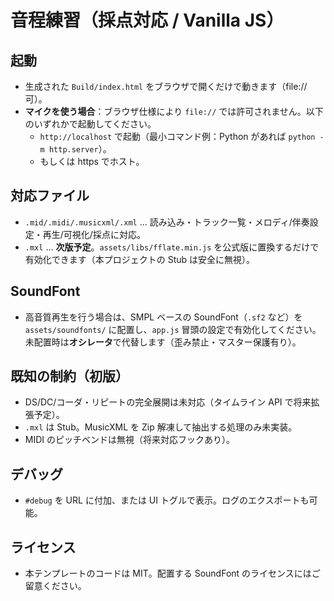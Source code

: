 # 音程練習（採点対応 / Vanilla JS）

## 起動
- 生成された `Build/index.html` をブラウザで開くだけで動きます（file:// 可）。
- **マイクを使う場合**：ブラウザ仕様により `file://` では許可されません。以下のいずれかで起動してください。
  - `http://localhost` で起動（最小コマンド例：Python があれば `python -m http.server`）。
  - もしくは https でホスト。

## 対応ファイル
- `.mid/.midi/.musicxml/.xml` … 読み込み・トラック一覧・メロディ/伴奏設定・再生/可視化/採点に対応。
- `.mxl` … **次版予定**。`assets/libs/fflate.min.js` を公式版に置換するだけで有効化できます（本プロジェクトの Stub は安全に無視）。

## SoundFont
- 高音質再生を行う場合は、SMPL ベースの SoundFont（`.sf2` など）を `assets/soundfonts/` に配置し、`app.js` 冒頭の設定で有効化してください。未配置時は**オシレータ**で代替します（歪み禁止・マスター保護有り）。

## 既知の制約（初版）
- DS/DC/コーダ・リピートの完全展開は未対応（タイムライン API で将来拡張予定）。
- `.mxl` は Stub。MusicXML を Zip 解凍して抽出する処理のみ未実装。
- MIDI のピッチベンドは無視（将来対応フックあり）。

## デバッグ
- `#debug` を URL に付加、または UI トグルで表示。ログのエクスポートも可能。

## ライセンス
- 本テンプレートのコードは MIT。配置する SoundFont のライセンスにはご留意ください。